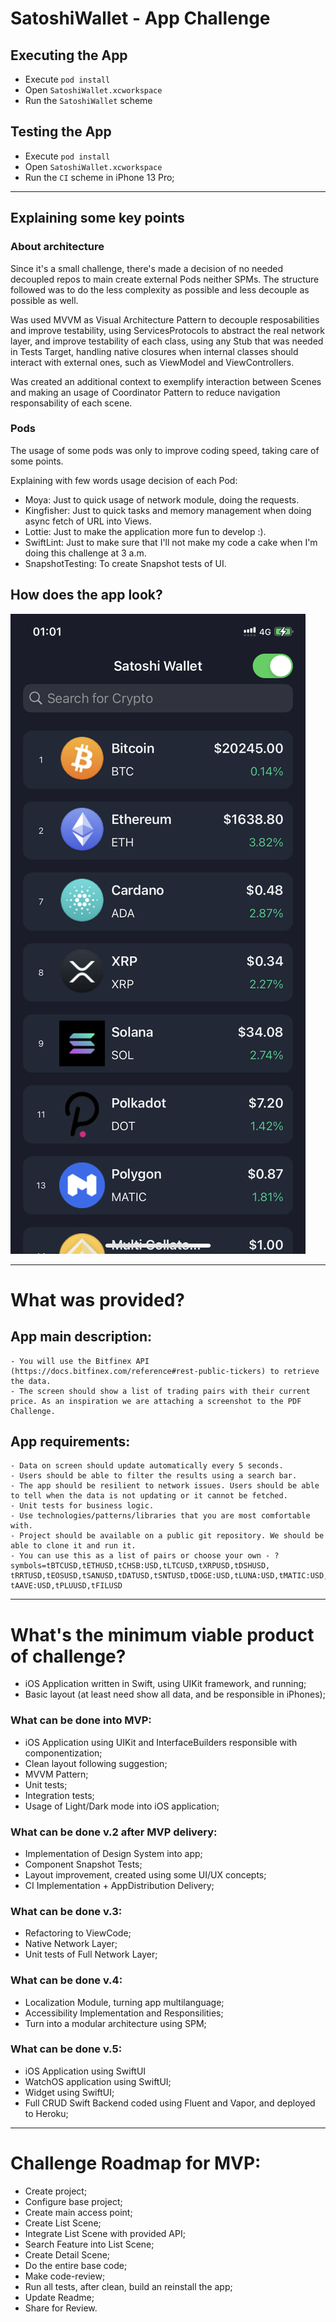 # SatoshiWallet - App Challenge

## Executing the App
- Execute `pod install`
- Open `SatoshiWallet.xcworkspace` 
- Run the `SatoshiWallet` scheme 

## Testing the App
- Execute `pod install`
- Open `SatoshiWallet.xcworkspace` 
- Run the `CI` scheme in iPhone 13 Pro;

- - - 

## Explaining some key points

### About architecture
Since it's a small challenge, there's made a decision of no needed decoupled repos to main create external Pods neither SPMs.
The structure followed was to do the less complexity as possible and less decouple as possible as well.

Was used MVVM as Visual Architecture Pattern to decouple resposabilities and improve testability, using ServicesProtocols to abstract the real network layer, and improve testability of each class, using any Stub that was needed in Tests Target, handling native closures when internal classes should interact with external ones, such as ViewModel and ViewControllers.

Was created an additional context to exemplify interaction between Scenes and making an usage of Coordinator Pattern to reduce navigation responsability of each scene.

### Pods
The usage of some pods was only to improve coding speed, taking care of some points.

Explaining with few words usage decision of each Pod:

- Moya: Just to quick usage of network module, doing the requests.
- Kingfisher: Just to quick tasks and memory management when doing async fetch of URL into Views.
- Lottie: Just to make the application more fun to develop :).
- SwiftLint: Just to make sure that I'll not make my code a cake when I'm doing this challenge at 3 a.m.
- SnapshotTesting: To create Snapshot tests of UI.

## How does the app look?
![List dark mode](/Images/AppImages/IMG_3015.png)

- - - 

# What was provided?
## App main description: 
    - You will use the Bitfinex API (https://docs.bitfinex.com/reference#rest-public-tickers) to retrieve the data. 
    - The screen should show a list of trading pairs with their current price. As an inspiration we are attaching a screenshot to the PDF Challenge.
   
## App requirements:
    - Data on screen should update automatically every 5 seconds.
    - Users should be able to filter the results using a search bar.
    - The app should be resilient to network issues. Users should be able to tell when the data is not updating or it cannot be fetched.
    - Unit tests for business logic.
    - Use technologies/patterns/libraries that you are most comfortable with.
    - Project should be available on a public git repository. We should be able to clone it and run it.
    - You can use this as a list of pairs or choose your own - ?symbols=tBTCUSD,tETHUSD,tCHSB:USD,tLTCUSD,tXRPUSD,tDSHUSD, tRRTUSD,tEOSUSD,tSANUSD,tDATUSD,tSNTUSD,tDOGE:USD,tLUNA:USD,tMATIC:USD,tNEXO:USD,tOCEAN:USD,tBEST:USD, tAAVE:USD,tPLUUSD,tFILUSD

- - - 

# What's the minimum viable product of challenge?
 - iOS Application written in Swift, using UIKit framework, and running;
 - Basic layout (at least need show all data, and be responsible in iPhones);

### What can be done into MVP:
  - iOS Application using UIKit and InterfaceBuilders responsible with componentization;
  - Clean layout following suggestion;
  - MVVM Pattern;
  - Unit tests;
  - Integration tests;
  - Usage of Light/Dark mode into iOS application;
  
### What can be done v.2 after MVP delivery:
  - Implementation of Design System into app;
  - Component Snapshot Tests;
  - Layout improvement, created using some UI/UX concepts;
  - CI Implementation + AppDistribution Delivery;
  
### What can be done v.3:
  - Refactoring to ViewCode;
  - Native Network Layer;
  - Unit tests of Full Network Layer;
  
### What can be done v.4:
  - Localization Module, turning app multilanguage;
  - Accessibility Implementation and Responsilities;
  - Turn into a modular architecture using SPM;

### What can be done v.5:
  - iOS Application using SwiftUI
  - WatchOS application using SwiftUI;
  - Widget using SwiftUI;
  - Full CRUD Swift Backend coded using Fluent and Vapor, and deployed to Heroku;

- - - 

# Challenge Roadmap for MVP:
  - Create project;
  - Configure base project;
  - Create main access point;
  - Create List Scene;
  - Integrate List Scene with provided API;
  - Search Feature into List Scene;
  - Create Detail Scene;
  - Do the entire base code;
  - Make code-review;
  - Run all tests, after clean, build an reinstall the app;
  - Update Readme;
  - Share for Review.
